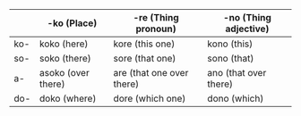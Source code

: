 |                | -ko (Place)         | -re (Thing pronoun)       | -no (Thing adjective)    |
| -------------- | ------------------- | ------------------------- | ------------------------ |
| ko-            | koko (here)         | kore (this one)           | kono (this)              |
| so-            | soko (there)        | sore (that one)           | sono (that)              |
| a-             | asoko (over there)  | are (that one over there) | ano (that over there)    |
| do-            | doko (where)        | dore (which one)          | dono (which)             |
